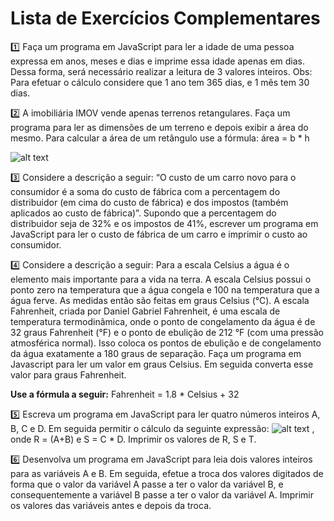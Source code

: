 # Lista de Exercícios Complementares

1️⃣ Faça um programa em JavaScript para ler a idade de uma pessoa expressa em anos, meses e dias e imprime essa idade apenas em dias. Dessa forma, será necessário realizar a leitura de 3 valores inteiros. Obs: Para efetuar o cálculo considere que 1 ano tem 365 dias, e 1 mês tem 30 dias.


2️⃣ A imobiliária IMOV vende apenas terrenos retangulares. Faça um programa para ler as dimensões de um terreno e depois exibir a área do mesmo. Para calcular a área de um retângulo use a fórmula: área = b * h

![alt text](image.png)

️3️⃣ Considere a descrição a seguir: 
“O custo de um carro novo para o consumidor é a soma do custo de fábrica com a percentagem do distribuidor (em cima do custo de fábrica) e dos impostos (também aplicados ao custo de fábrica)”. Supondo que a percentagem do distribuidor seja de 32% e os impostos de 41%, escrever um programa em JavaScript para ler o custo de fábrica de um carro e imprimir o custo ao consumidor.

️4️⃣ Considere a descrição a seguir: 
Para a escala Celsius a água é o elemento mais importante para a vida na terra. A escala Celsius possui o ponto zero na temperatura que a água congela e 100 na temperatura que a água ferve. As medidas então são feitas em graus Celsius (°C). A escala Fahrenheit, criada por Daniel Gabriel Fahrenheit, é uma escala de temperatura termodinâmica, onde o ponto de congelamento da água é de 32 graus Fahrenheit (°F) e o ponto de ebulição de 212 °F (com uma pressão atmosférica normal). Isso coloca os pontos de ebulição e de congelamento da água exatamente a 180 graus de separação. Faça um programa em Javascript para ler um valor em graus Celsius. Em seguida converta esse valor para graus Fahrenheit. 

**Use a fórmula a seguir:**
Fahrenheit = 1.8 * Celsius + 32

5️⃣ Escreva um programa em JavaScript para ler quatro números inteiros A, B, C e D. Em seguida permitir o cálculo da seguinte expressão: ![alt text](image-1.png) , onde   R = (A+B)   e S = C * D. Imprimir os valores de R, S e T.

6️⃣ Desenvolva um programa em JavaScript para leia dois valores inteiros para as variáveis A e B. Em seguida, efetue a troca dos valores digitados de forma que o valor da variável A passe a ter o valor da variável B, e consequentemente a variável B passe a ter o valor da variável A. Imprimir os valores das variáveis antes e depois da troca.
